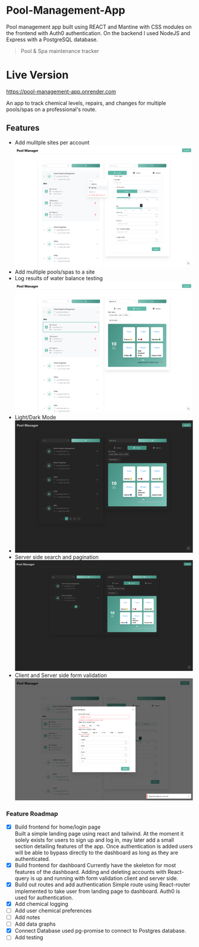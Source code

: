# Pool-Management-App

Pool management app built using REACT and Mantine with CSS modules on the frontend with Auth0 authentication. On the backend I used NodeJS and Express with a PostgreSQL database.

> Pool & Spa maintenance tracker

# Live Version
https://pool-management-app.onrender.com

An app to track chemical levels, repairs, and changes for multiple pools/spas on a professional's route.

## Features
- Add mulitple sites per account
![Screenshot](public/site-setting.png)
- Add multiple pools/spas to a site
- Log results of water balance testing
![Screenshot](public/chem-log.png)
- Light/Dark Mode
- ![Screenshot](public/dark-mode.png)
- Server side search and pagination
![Screenshot](public/search.png)
- Client and Server side form validation
![Screenshot](public/add-installation-validation.png)


### Feature Roadmap

- [x] Build frontend for home/login page
      <br>Built a simple landing page using react and tailwind. At the moment it solely exists for users to sign up and log in, may later add a small section detailing features of the app. Once authentication is added users will be able to bypass directly to the dashboard as long as they are authenticated.
- [x] Build frontend for dashboard
      Currently have the skeleton for most features of the dashboard. Adding and deleting accounts with React-query is up and running with form validation client and server side.
- [x] Build out routes and add authentication
      Simple route using React-router implemented to take user from landing page to dashboard. Auth0 is used for authentication.
- [x] Add chemical logging
- [ ] Add user chemical preferences
- [ ] Add notes
- [ ] Add data graphs
- [x] Connect Database
      used pg-promise to connect to Postgres database.
- [ ] Add testing
